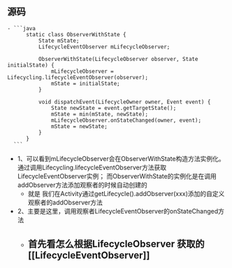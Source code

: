 ## 源码
	- ```java
	      static class ObserverWithState {
	          State mState;
	          LifecycleEventObserver mLifecycleObserver;
	  
	          ObserverWithState(LifecycleObserver observer, State initialState) {
	              mLifecycleObserver = Lifecycling.lifecycleEventObserver(observer);
	              mState = initialState;
	          }
	  
	          void dispatchEvent(LifecycleOwner owner, Event event) {
	              State newState = event.getTargetState();
	              mState = min(mState, newState);
	              mLifecycleObserver.onStateChanged(owner, event);
	              mState = newState;
	          }
	      }
	  ```
- 1、可以看到mLifecycleObserver会在ObserverWithState构造方法实例化。通过调用Lifecycling.lifecycleEventObserver方法获取LifecycleEventObserver实例；
  而ObserverWithState的实例化是在调用addObserver方法添加观察者的时候自动创建的
	- 就是 我们在Activity通过getLifecycle().addObserver(xxx)添加的自定义观察者的addObserver方法
- 2、主要是这里，调用观察者LifecycleEventObserver的onStateChanged方法
	- 首先看怎么根据LifecycleObserver 获取的[[LifecycleEventObserver]]
		-